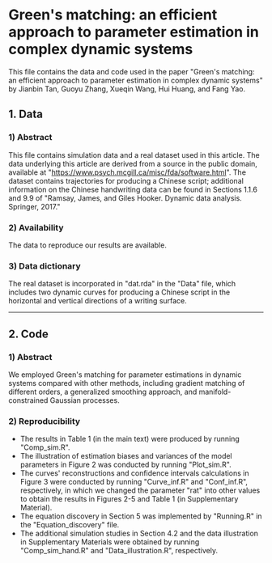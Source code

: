 # Green's matching: an efficient approach to parameter estimation in complex dynamic systems

This file contains the data and code used in the paper "Green's matching: an efficient approach to parameter estimation in complex dynamic systems" by Jianbin Tan, Guoyu Zhang, Xueqin Wang, Hui Huang, and Fang Yao.

## 1. Data
### 1) Abstract

This file contains simulation data and a real dataset used in this article. The data underlying this article are derived from a source in the public domain, available at "https://www.psych.mcgill.ca/misc/fda/software.html". The dataset contains trajectories for producing a Chinese script; additional information on the Chinese handwriting data can be found in Sections 1.1.6 and 9.9 of "Ramsay, James, and Giles Hooker. Dynamic data analysis. Springer, 2017."

### 2) Availability
The data to reproduce our results are available.

### 3) Data dictionary
The real dataset is incorporated in "dat.rda" in the "Data" file, which includes two dynamic curves for producing a Chinese script in the horizontal and vertical directions of a writing surface.

----
## 2. Code
### 1) Abstract
We employed Green's matching for parameter estimations in dynamic systems compared with other methods, including gradient matching of different orders, a generalized smoothing approach, and manifold-constrained Gaussian processes.

### 2) Reproducibility
- The results in Table 1 (in the main text) were produced by running "Comp_sim.R".
- The illustration of estimation biases and variances of the model parameters in Figure 2 was conducted by running "Plot_sim.R".
- The curves' reconstructions and confidence intervals calculations in Figure 3 were conducted by running "Curve_inf.R" and "Conf_inf.R", respectively, in which we changed the parameter "rat" into other values to obtain the results in Figures 2-5 and Table 1 (in Supplementary Material).
- The equation discovery in Section 5 was implemented by "Running.R" in the "Equation_discovery" file.
- The additional simulation studies in Section 4.2 and the data illustration in Supplementary Materials were obtained by running "Comp_sim_hand.R" and "Data_illustration.R", respectively.
